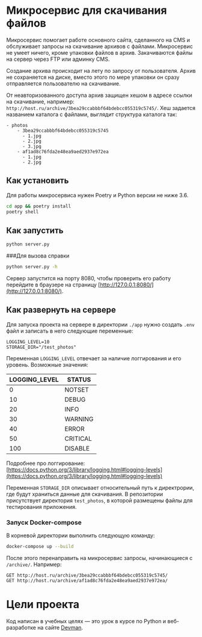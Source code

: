 # Микросервис для скачивания файлов

Микросервис помогает работе основного сайта, сделанного на CMS и обслуживает
запросы на скачивание архивов с файлами. Микросервис не умеет ничего, кроме упаковки файлов
в архив. Закачиваются файлы на сервер через FTP или админку CMS.

Создание архива происходит на лету по запросу от пользователя. Архив не сохраняется на диске, вместо этого по мере упаковки он сразу отправляется пользователю на скачивание.

От неавторизованного доступа архив защищен хешом в адресе ссылки на скачивание, например: `http://host.ru/archive/3bea29ccabbbf64bdebcc055319c5745/`. Хеш задается названием каталога с файлами, выглядит структура каталога так:

```
- photos
    - 3bea29ccabbbf64bdebcc055319c5745
      - 1.jpg
      - 2.jpg
      - 3.jpg
    - af1ad8c76fda2e48ea9aed2937e972ea
      - 1.jpg
      - 2.jpg
```


## Как установить

Для работы микросервиса нужен Poetry и Python версии не ниже 3.6.

```bash
cd app && poetry install
poetry shell
```

## Как запустить

```bash
python server.py
```
###Для вызова справки
```bash
python server.py -h
```

Сервер запустится на порту 8080, чтобы проверить его работу перейдите в браузере на страницу [http://127.0.0.1:8080/](http://127.0.0.1:8080/).

## Как развернуть на сервере
Для запуска проекта на сервере в директории `./app` нужно создать `.env` файл и записать в него следующие переменные:
```dotenv
LOGGING_LEVEL=10
STORAGE_DIR="/test_photos"
```
Переменная `LOGGING_LEVEL` отвечает за наличие логгирования и его уровень. Возможные значения:

| LOGGING_LEVEL | STATUS   |
|---------------|----------|
| 0             | NOTSET   |
| 10            | DEBUG    |
| 20            | INFO     |
| 30            | WARNING  |
| 40            | ERROR    |
| 50            | CRITICAL |
| 100           | DISABLE  |
Подробнее про логгирование: [https://docs.python.org/3/library/logging.html#logging-levels](https://docs.python.org/3/library/logging.html#logging-levels)

Переменная `STORAGE_DIR` описывает относительный путь к директрории, где будут храниться данные для скачивания. В репозитории присутствует директория `test_photos`, в которой размещены файлы для тестирования приложения.
### Запуск Docker-compose
В корневой директории выполнить следующую команду:
```bash
docker-compose up --build
```

После этого перенаправить на микросервис запросы, начинающиеся с `/archive/`. Например:

```
GET http://host.ru/archive/3bea29ccabbbf64bdebcc055319c5745/
GET http://host.ru/archive/af1ad8c76fda2e48ea9aed2937e972ea/
```

# Цели проекта

Код написан в учебных целях — это урок в курсе по Python и веб-разработке на сайте [Devman](https://dvmn.org).
